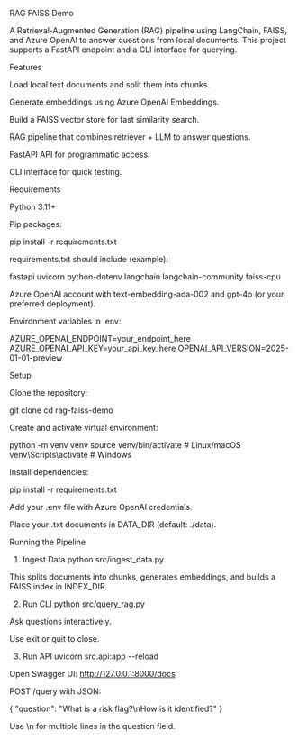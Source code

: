 RAG FAISS Demo

A Retrieval-Augmented Generation (RAG) pipeline using LangChain, FAISS, and Azure OpenAI to answer questions from local documents. This project supports a FastAPI endpoint and a CLI interface for querying.

Features

Load local text documents and split them into chunks.

Generate embeddings using Azure OpenAI Embeddings.

Build a FAISS vector store for fast similarity search.

RAG pipeline that combines retriever + LLM to answer questions.

FastAPI API for programmatic access.

CLI interface for quick testing.

Requirements

Python 3.11+

Pip packages:

pip install -r requirements.txt


requirements.txt should include (example):

fastapi
uvicorn
python-dotenv
langchain
langchain-community
faiss-cpu


Azure OpenAI account with text-embedding-ada-002 and gpt-4o (or your preferred deployment).

Environment variables in .env:

AZURE_OPENAI_ENDPOINT=your_endpoint_here
AZURE_OPENAI_API_KEY=your_api_key_here
OPENAI_API_VERSION=2025-01-01-preview

Setup

Clone the repository:

git clone <repo-url>
cd rag-faiss-demo


Create and activate virtual environment:

python -m venv venv
source venv/bin/activate      # Linux/macOS
venv\Scripts\activate         # Windows


Install dependencies:

pip install -r requirements.txt


Add your .env file with Azure OpenAI credentials.

Place your .txt documents in DATA_DIR (default: ./data).

Running the Pipeline
1. Ingest Data
python src/ingest_data.py


This splits documents into chunks, generates embeddings, and builds a FAISS index in INDEX_DIR.

2. Run CLI
python src/query_rag.py


Ask questions interactively.

Use exit or quit to close.

3. Run API
uvicorn src.api:app --reload


Open Swagger UI: http://127.0.0.1:8000/docs

POST /query with JSON:

{
  "question": "What is a risk flag?\nHow is it identified?"
}


Use \n for multiple lines in the question field.